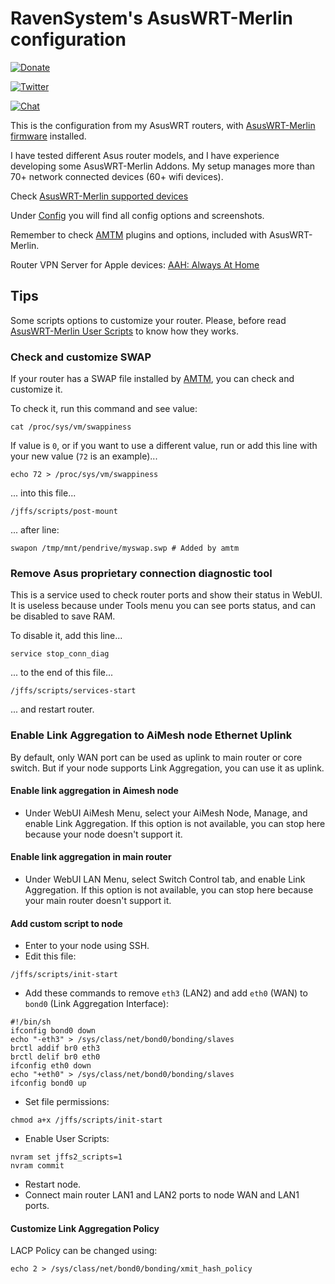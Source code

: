 # RavenSystem's AsusWRT-Merlin configuration

[![Donate](https://img.shields.io/badge/donate-PayPal-blue.svg)](https://paypal.me/ravensystem)

[![Twitter](https://img.shields.io/twitter/follow/RavenSystem.svg?style=social)](https://twitter.com/RavenSystem)

[![Chat](https://img.shields.io/discord/594630635696553994?style=social)](https://discord.gg/v8hyxj2)

This is the configuration from my AsusWRT routers, with [AsusWRT-Merlin firmware](https://www.asuswrt-merlin.net) installed.

I have tested different Asus router models, and I have experience developing some AsusWRT-Merlin Addons. My setup manages more than 70+ network connected devices (60+ wifi devices).

Check [AsusWRT-Merlin supported devices](https://github.com/RMerl/asuswrt-merlin.ng/wiki/Supported-Devices)

Under [Config](Config#main-router-configuration) you will find all config options and screenshots.

Remember to check [AMTM](https://diversion.ch) plugins and options, included with AsusWRT-Merlin.

Router VPN Server for Apple devices: [AAH: Always At Home](https://github.com/RavenSystem/AlwaysAtHome)

## Tips

Some scripts options to customize your router. Please, before read [AsusWRT-Merlin User Scripts](https://github.com/RMerl/asuswrt-merlin.ng/wiki/User-scripts) to know how they works.

### Check and customize SWAP

If your router has a SWAP file installed by [AMTM](https://diversion.ch), you can check and customize it.

To check it, run this command and see value:
```shell
cat /proc/sys/vm/swappiness
```

If value is `0`, or if you want to use a different value, run or add this line with your new value (`72` is an example)...
```shell
echo 72 > /proc/sys/vm/swappiness
```

... into this file...
```shell
/jffs/scripts/post-mount
```

... after line:
```shell
swapon /tmp/mnt/pendrive/myswap.swp # Added by amtm
```

### Remove Asus proprietary connection diagnostic tool

This is a service used to check router ports and show their status in WebUI. It is useless because under Tools menu you can see ports status, and can be disabled to save RAM.

To disable it, add this line...
```shell
service stop_conn_diag
```

... to the end of this file...
```shell
/jffs/scripts/services-start
```

... and restart router.

### Enable Link Aggregation to AiMesh node Ethernet Uplink

By default, only WAN port can be used as uplink to main router or core switch. But if your node supports Link Aggregation, you can use it as uplink.

#### Enable link aggregation in Aimesh node
- Under WebUI AiMesh Menu, select your AiMesh Node, Manage, and enable Link Aggregation. If this option is not available, you can stop here because your node doesn't support it.

#### Enable link aggregation in main router
- Under WebUI LAN Menu, select Switch Control tab, and enable Link Aggregation. If this option is not available, you can stop here because your main router doesn't support it.

#### Add custom script to node
- Enter to your node using SSH.
- Edit this file:
```shell
/jffs/scripts/init-start
```

- Add these commands to remove `eth3` (LAN2) and add `eth0` (WAN) to `bond0` (Link Aggregation Interface):
```shell
#!/bin/sh
ifconfig bond0 down
echo "-eth3" > /sys/class/net/bond0/bonding/slaves
brctl addif br0 eth3
brctl delif br0 eth0
ifconfig eth0 down
echo "+eth0" > /sys/class/net/bond0/bonding/slaves
ifconfig bond0 up
```

- Set file permissions:
```shell
chmod a+x /jffs/scripts/init-start
```

- Enable User Scripts:
```shell
nvram set jffs2_scripts=1
nvram commit
```

- Restart node.
- Connect main router LAN1 and LAN2 ports to node WAN and LAN1 ports.

#### Customize Link Aggregation Policy

LACP Policy can be changed using:
```shell
echo 2 > /sys/class/net/bond0/bonding/xmit_hash_policy
```
